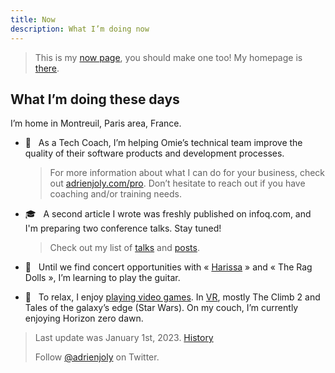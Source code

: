 ```yaml
---
title: Now
description: What I’m doing now
---
```


> This is my [now page](http://nownownow.com/about), you should make one too! My homepage is [there](/).

## What I’m doing these days

I’m home in Montreuil, Paris area, France.

- 💼  &nbsp; As a Tech Coach, I’m helping Omie’s technical team improve the quality of their software products and development processes.

  > For more information about what I can do for your business, check out [adrienjoly.com/pro](/pro). Don’t hesitate to reach out if you have coaching and/or training needs.

- 🎓  &nbsp; A second article I wrote was freshly published on infoq.com, and I'm preparing two conference talks. Stay tuned!

  > Check out my list of [talks](/talks) and [posts](/posts).
  
- 🎸  &nbsp; Until we find concert opportunities with « [Harissa](https://www.facebook.com/harissaquartet) » and « The Rag Dolls », I’m learning to play the guitar.

<!--

- 🌶  &nbsp; I’m exciting about the upcoming concerts we’re giving with "[Harissa](https://www.facebook.com/harissaquartet)" and "The Rag Dolls", the rock cover band I've recently joined!

  > Harissa‘s album, "[Radio Désert](https://ampl.ink/harissa-radio-desert)", is available on most music platforms.

-->

- 👾  &nbsp; To relax, I enjoy [playing video games](https://ggapp.io/omikron). In [VR](/vr), mostly The Climb 2 and Tales of the galaxy’s edge (Star Wars). On my couch, I’m currently enjoying Horizon zero dawn.

> Last update was January 1st, 2023. [History](https://github.com/adrienjoly/adrienjoly.github.com/commits/master/now)
>
> Follow [@adrienjoly](https://twitter.com/adrienjoly) on Twitter.

